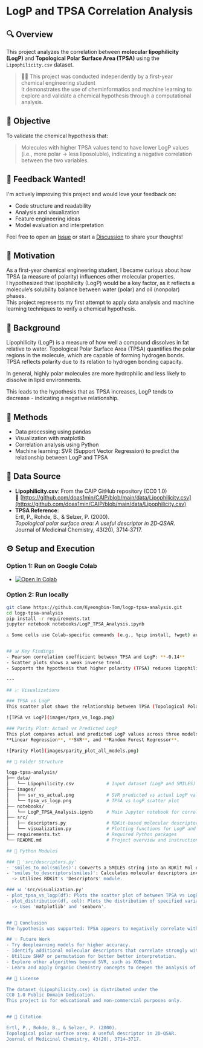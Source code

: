 # LogP and TPSA Correlation Analysis

## 🔍 Overview
This project analyzes the correlation between **molecular lipophilicity (LogP)** and **Topological Polar Surface Area (TPSA)** using the `Lipophilicity.csv` dataset.

> 🧑‍🔬 This project was conducted independently by a first-year chemical engineering student  
> It demonstrates the use of cheminformatics and machine learning to explore and validate a chemical hypothesis through a computational analysis.

## 🎯 Objective
To validate the chemical hypothesis that:
> Molecules with higher TPSA values tend to have lower LogP values (i.e., more polar → less liposoluble), indicating a negative correlation between the two variables.

## 🙋 Feedback Wanted!
I'm actively improving this project and would love your feedback on:

- Code structure and readability  
- Analysis and visualization  
- Feature engineering ideas  
- Model evaluation and interpretation  

Feel free to open an [Issue](https://github.com/Kyeongbin-Tom/logp-tpsa-analysis/issues) or start a [Discussion](https://github.com/Kyeongbin-Tom/logp-tpsa-analysis/discussions) to share your thoughts!

## 🧭 Motivation
As a first-year chemical engineering student, I became curious about how TPSA (a measure of polarity) influences other molecular properties.  
I hypothesized that lipophilicity (LogP) would be a key factor, as it reflects a molecule’s solubility balance between water (polar) and oil (nonpolar) phases.  
This project represents my first attempt to apply data analysis and machine learning techniques to verify a chemical hypothesis.

## 🧠 Background
Lipophilicity (LogP) is a measure of how well a compound dissolves in fat relative to water. Topological Polar Surface Area (TPSA) quantifies the polar regions in the molecule, which are capable of forming hydrogen bonds. TPSA reflects polarity due to its relation to hydrogen bonding capacity. 

In general, highly polar molecules are more hydrophilic and less likely to dissolve in lipid environments.

This leads to the hypothesis that as TPSA increases, LogP tends to decrease - indicating a negative relationship.

## 🧪 Methods
- Data processing using pandas
- Visualization with matplotlib
- Correlation analysis using Python
- Machine learning: SVR (Support Vector Regression) to predict the relationship between LogP and TPSA

## 📁 Data Source
- **Lipophilicity.csv**: From the CAIP GitHub repository (CC0 1.0)  
  🔗 [https://github.com/doas1min/CAIP/blob/main/data/Lipophilicity.csv](https://github.com/doas1min/CAIP/blob/main/data/Lipophilicity.csv)
- **TPSA Reference**:  
  Ertl, P., Rohde, B., & Selzer, P. (2000).  
  *Topological polar surface area: A useful descriptor in 2D‑QSAR*.  
  Journal of Medicinal Chemistry, 43(20), 3714‑3717.

## ⚙️ Setup and Execution

### Option 1: Run on Google Colab

- [![Open In Colab](https://colab.research.google.com/assets/colab-badge.svg)](https://colab.research.google.com/github/Kyeongbin-Tom/logp-tpsa-analysis/blob/main/LogP_TPSA_Analysis.ipynb)

### Option 2: Run locally

```bash
git clone https://github.com/Kyeongbin-Tom/logp-tpsa-analysis.git
cd logp-tpsa-analysis
pip install -r requirements.txt
jupyter notebook notebooks/LogP_TPSA_Analysis.ipynb

⚠️ Some cells use Colab-specific commands (e.g., %pip install, !wget) and may require modification when running locally.


## 📊 Key Findings
- Pearson correlation coefficient between TPSA and LogP: **-0.14**
- Scatter plots shows a weak inverse trend.
- Supports the hypothesis that higher polarity (TPSA) reduces lipophilicity (LogP).

---

## 📈 Visualizations

### TPSA vs LogP
This scatter plot shows the relationship between TPSA (Topological Polar Surface Area) and LogP (lipophilicity), suggesting a weak negative correlation.

![TPSA vs LogP](images/tpsa_vs_logp.png)

### Parity Plot: Actual vs Predicted LogP
This plot compares actual and predicted LogP values across three models:  
**Linear Regression**, **SVR**, and **Random Forest Regressor**.

![Parity Plot](images/parity_plot_all_models.png)

## 📂 Folder Structure

logp-tpsa-analysis/
├── data/
│   └── Lipophilicity.csv            # Input dataset (LogP and SMILES)
├── images/
│   ├── svr_vs_actual.png            # SVR predicted vs actual LogP values
│   └── tpsa_vs_logp.png             # TPSA vs LogP scatter plot
├── notebooks/
│   └── LogP_TPSA_Analysis.ipynb     # Main Jupyter notebook for correlation and modeling
├── src/
│   ├── descriptors.py               # RDKit-based molecular descriptor calculator
│   └── visualization.py             # Plotting functions for LogP and TPSA
├── requirements.txt                 # Required Python packages
└── README.md                        # Project overview and instructions

## 🧰 Python Modules

### 🔬 'src/descriptors.py'
- 'smiles_to_mol(smiles)': Converts a SMILES string into an RDKit Mol object.
- 'smiles_to_descriptors(smiles)': Calculates molecular descriptors including TPSA, molecular weight, number of hydrogen bond acceptors/donors, and number of rotatable bonds.  
  -> Utilizes RDKit's 'Descriptors' module.

### 📊 'src/visualization.py'
- plot_tpsa_vs_logp(df): Plots the scatter plot of between TPSA vs LogP.
- plot_distribution(df, col): Plots the distribution of specified variables using histplot and KDE curve.
  -> Uses 'matplotlib' and 'seaborn'.


## 🤔 Conclusion
The hypothesis was supported: TPSA appears to negatively correlate with LogP. The correlation was lower than initially expected, but machine learning models still helped demonstrate the relationship.

## 💡 Future Work
- Try deeplearning models for higher accuracy.
- Identify additional molecular descriptors that correlate strongly with LogP.
- Utilize SHAP or permutation for better better interpretation.
- Explore other algorithms beyond SVR, such as XGBoost
- Learn and apply Organic Chemistry concepts to deepen the analysis of relationship between LogP and various molecular descriptors.

## 📌 License

The dataset (Lipophilicity.csv) is distributed under the
CC0 1.0 Public Domain Dedication.
This project is for educational and non-commercial purposes only.


## 📝 Citation

Ertl, P., Rohde, B., & Selzer, P. (2000).
Topological polar surface area: A useful descriptor in 2D-QSAR.
Journal of Medicinal Chemistry, 43(20), 3714–3717.
